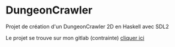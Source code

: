 # DungeonCrawler

Projet de création d'un DungeonCrawler 2D en Haskell avec SDL2

Le projet se trouve sur mon gitlab (contrainte) [cliquer ici](https://gitlab.com/Hakimba/projet_paf_2020_bello_baaloudj)
